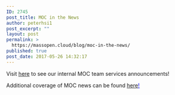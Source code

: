 ```yaml
---
ID: 2745
post_title: MOC in the News
author: peterhsi1
post_excerpt: ""
layout: post
permalink: >
  https://massopen.cloud/blog/moc-in-the-news/
published: true
post_date: 2017-05-26 14:32:17
---
```

Visit <span style="color: #0000ff;"><a href="https://massopen.cloud/whats-new/"><span style="text-decoration: underline;">here</span></a></span> to see our internal MOC team services announcements!

Additional coverage of MOC news can be found <span style="text-decoration: underline;"><span style="color: #0000ff; text-decoration: underline;"><a href="http://www.bu.edu/hic/category/institute-news/moc-news/">here</a>!</span></span>

&nbsp;